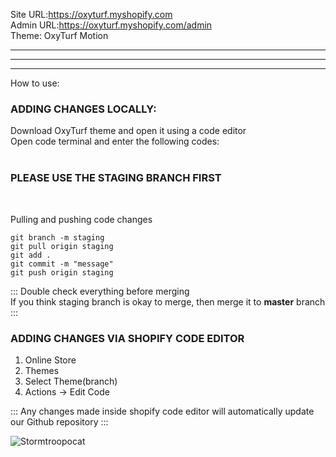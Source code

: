 Site URL:https://oxyturf.myshopify.com <br>
Admin URL:https://oxyturf.myshopify.com/admin <br>
Theme: OxyTurf Motion


___

---

***
How to use:<br>

<b><h3>ADDING CHANGES LOCALLY:</h3></b>


Download OxyTurf theme and open it using a code editor<br>
Open code terminal and enter the following codes:<br><br>

<b><h3>PLEASE USE THE STAGING BRANCH FIRST</h3></b><br>


Pulling and pushing code changes

    git branch -m staging
    git pull origin staging
    git add .
    git commit -m "message"
    git push origin staging

::: Double check everything before merging<br>
If you think staging branch is okay to merge, then merge it to <b>master</b> branch :::


<b><h3>ADDING CHANGES VIA SHOPIFY CODE EDITOR</h3></b>

1. Online Store
2. Themes
3. Select Theme(branch)
4. Actions -> Edit Code

::: Any changes made inside shopify code editor will automatically update our Github repository :::

![Stormtroopocat](https://octodex.github.com/images/stormtroopocat.jpg "The Stormtroopocat")